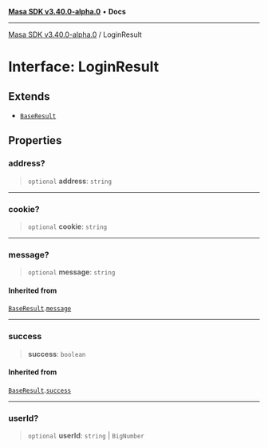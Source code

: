[**Masa SDK v3.40.0-alpha.0**](../README.md) • **Docs**

***

[Masa SDK v3.40.0-alpha.0](../globals.md) / LoginResult

# Interface: LoginResult

## Extends

- [`BaseResult`](BaseResult.md)

## Properties

### address?

> `optional` **address**: `string`

***

### cookie?

> `optional` **cookie**: `string`

***

### message?

> `optional` **message**: `string`

#### Inherited from

[`BaseResult`](BaseResult.md).[`message`](BaseResult.md#message)

***

### success

> **success**: `boolean`

#### Inherited from

[`BaseResult`](BaseResult.md).[`success`](BaseResult.md#success)

***

### userId?

> `optional` **userId**: `string` \| `BigNumber`
